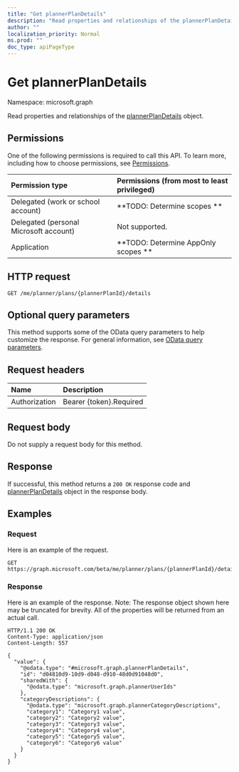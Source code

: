 ```yaml
---
title: "Get plannerPlanDetails"
description: "Read properties and relationships of the plannerPlanDetails object."
author: ""
localization_priority: Normal
ms.prod: ""
doc_type: apiPageType
---
```


# Get plannerPlanDetails

Namespace: microsoft.graph

Read properties and relationships of the [plannerPlanDetails](../resources/plannerplandetails.md) object.

## Permissions
One of the following permissions is required to call this API. To learn more, including how to choose permissions, see [Permissions](/concepts/permissions-reference.md).

|Permission type|Permissions (from most to least privileged)|
|:---|:---|
|Delegated (work or school account)|**TODO: Determine scopes **|
|Delegated (personal Microsoft account)|Not supported.|
|Application|**TODO: Determine AppOnly scopes **|

## HTTP request
<!-- {
  "blockType": "ignored"
}
-->
``` http
GET /me/planner/plans/{plannerPlanId}/details
```

## Optional query parameters
This method supports some of the OData query parameters to help customize the response. For general information, see [OData query parameters](/graph/query-parameters).

## Request headers
|Name|Description|
|:---|:---|
|Authorization|Bearer {token}.Required|

## Request body
Do not supply a request body for this method.

## Response
If successful, this method returns a `200 OK` response code and [plannerPlanDetails](../resources/plannerplandetails.md) object in the response body.

## Examples

### Request
Here is an example of the request.
<!-- {
  "blockType": "request",
  "name": "get_plannerplandetails"
}
-->
``` http
GET https://graph.microsoft.com/beta/me/planner/plans/{plannerPlanId}/details
```

### Response
Here is an example of the response. Note: The response object shown here may be truncated for brevity. All of the properties will be returned from an actual call.
<!-- {
  "blockType": "response",
  "truncated": true,
  "@odata.type": "microsoft.graph.plannerPlanDetails"
}
-->
``` http
HTTP/1.1 200 OK
Content-Type: application/json
Content-Length: 557

{
  "value": {
    "@odata.type": "#microsoft.graph.plannerPlanDetails",
    "id": "d04810d9-10d9-d048-d910-48d0d91048d0",
    "sharedWith": {
      "@odata.type": "microsoft.graph.plannerUserIds"
    },
    "categoryDescriptions": {
      "@odata.type": "microsoft.graph.plannerCategoryDescriptions",
      "category1": "Category1 value",
      "category2": "Category2 value",
      "category3": "Category3 value",
      "category4": "Category4 value",
      "category5": "Category5 value",
      "category6": "Category6 value"
    }
  }
}
```

